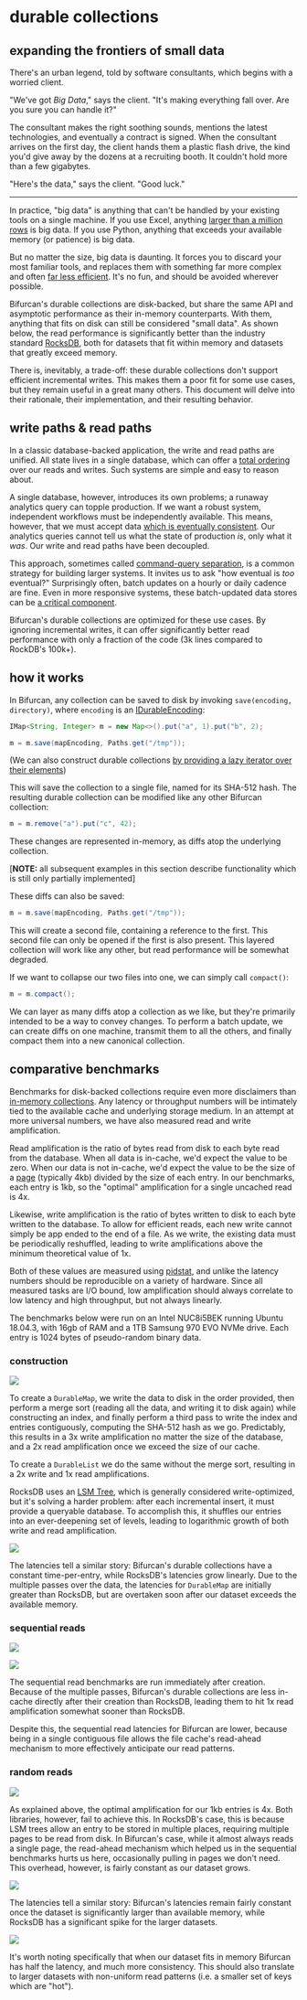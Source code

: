 # durable collections

## expanding the frontiers of small data

There's an urban legend, told by software consultants, which begins with a worried client.

"We've got *Big Data*," says the client.  "It's making everything fall over.  Are you sure you can handle it?"

The consultant makes the right soothing sounds, mentions the latest technologies, and eventually a contract is signed.  When the consultant arrives on the first day, the client hands them a plastic flash drive, the kind you'd give away by the dozens at a recruiting booth.  It couldn't hold more than a few gigabytes.

"Here's the data," says the client.  "Good luck."

---

In practice, "big data" is anything that can't be handled by your existing tools on a single machine.  If you use Excel, anything [larger than a million rows](https://support.office.com/en-us/article/excel-specifications-and-limits-1672b34d-7043-467e-8e27-269d656771c3) is big data.  If you use Python, anything that exceeds your available memory (or patience) is big data.  

But no matter the size, big data is daunting.  It forces you to discard your most familiar tools, and replaces them with something far more complex and often [far less efficient](https://www.usenix.org/system/files/conference/hotos15/hotos15-paper-mcsherry.pdf).  It's no fun, and should be avoided wherever possible.

Bifurcan's durable collections are disk-backed, but share the same API and asymptotic performance as their in-memory counterparts.  With them, anything that fits on disk can still be considered "small data".  As shown below, the read performance is significantly better than the industry standard [RocksDB](https://rocksdb.org/), both for datasets that fit within memory and datasets that greatly exceed memory.

There is, inevitably, a trade-off: these durable collections don't support efficient incremental writes.  This makes them a poor fit for some use cases, but they remain useful in a great many others.  This document will delve into their rationale, their implementation, and their resulting behavior.

## write paths & read paths

In a classic database-backed application, the write and read paths are unified.  All state lives in a single database, which can offer a [total ordering](https://jepsen.io/consistency/models/serializable) over our reads and writes.  Such systems are simple and easy to reason about.

A single database, however, introduces its own problems; a runaway analytics query can topple production.  If we want a robust system, independent workflows must be independently available.  This means, however, that we must accept data [which is eventually consistent](https://en.wikipedia.org/wiki/CAP_theorem).  Our analytics queries cannot tell us what the state of production *is*, only what it *was*.  Our write and read paths have been decoupled.

This approach, sometimes called [command-query separation](https://en.wikipedia.org/wiki/Command%E2%80%93query_separation), is a common strategy for building larger systems.  It invites us to ask "how eventual is *too* eventual?"  Surprisingly often, batch updates on a hourly or daily cadence are fine.  Even in more responsive systems, these batch-updated data stores can be [a critical component](https://en.wikipedia.org/wiki/Lambda_architecture#Batch_layer).

Bifurcan's durable collections are optimized for these use cases.  By ignoring incremental writes, it can offer significantly better read performance with only a fraction of the code (3k lines compared to RockDB's 100k+).

## how it works

In Bifurcan, any collection can be saved to disk by invoking `save(encoding, directory)`, where `encoding` is an [IDurableEncoding](https://lacuna.io/docs/bifurcan/io/lacuna/bifurcan/IDurableEncoding.html):

```java
IMap<String, Integer> m = new Map<>().put("a", 1).put("b", 2);

m = m.save(mapEncoding, Paths.get("/tmp"));
```

(We can also construct durable collections [by providing a lazy iterator over their elements](https://lacuna.io/docs/bifurcan/io/lacuna/bifurcan/DurableMap.html#from-java.util.Iterator-io.lacuna.bifurcan.IDurableEncoding.Map-java.nio.file.Path-int-))

This will save the collection to a single file, named for its SHA-512 hash.  The resulting durable collection can be modified like any other Bifurcan collection:

```java
m = m.remove("a").put("c", 42);
```

These changes are represented in-memory, as diffs atop the underlying collection.  

[**NOTE:** all subsequent examples in this section describe functionality which is still only partially implemented]

These diffs can also be saved:

```java
m = m.save(mapEncoding, Paths.get("/tmp"));
```

This will create a second file, containing a reference to the first.  This second file can only be opened if the first is also present.  This layered collection will work like any other, but read performance will be somewhat degraded. 

If we want to collapse our two files into one, we can simply call `compact()`:

```java
m = m.compact();
```

We can layer as many diffs atop a collection as we like, but they're primarily intended to be a way to convey changes.  To perform a batch update, we can create diffs on one machine, transmit them to all the others, and finally compact them into a new canonical collection.  

## comparative benchmarks

Benchmarks for disk-backed collections require even more disclaimers than [in-memory collections](comparison.md#methodology).  Any latency or throughput numbers will be intimately tied to the available cache and underlying storage medium.  In an attempt at more universal numbers, we have also measured read and write amplification.

Read amplification is the ratio of bytes read from disk to each byte read from the database.  When all data is in-cache, we'd expect the value to be zero.  When our data is not in-cache, we'd expect the value to be the size of a [page](https://en.wikipedia.org/wiki/Page_(computer_memory)) (typically 4kb) divided by the size of each entry.  In our benchmarks, each entry is 1kb, so the "optimal" amplification for a single uncached read is 4x.  

Likewise, write amplification is the ratio of bytes written to disk to each byte written to the database.  To allow for efficient reads, each new write cannot simply be app ended to the end of a file.  As we write, the existing data must be periodically reshuffled, leading to write amplifications above the minimum theoretical value of 1x.

Both of these values are measured using [pidstat](https://linux.die.net/man/1/pidstat), and unlike the latency numbers should be reproducible on a variety of hardware.  Since all measured tasks are I/O bound, low amplification should always correlate to low latency and high throughput, but not always linearly.

The benchmarks below were run on an Intel NUC8i5BEK running Ubuntu 18.04.3, with 16gb of RAM and a 1TB Samsung 970 EVO NVMe drive.  Each entry is 1024 bytes of pseudo-random binary data.

### construction

![](../benchmarks/images/durable_write.png)

To create a `DurableMap`, we write the data to disk in the order provided, then perform a merge sort (reading all the data, and writing it to disk again) while constructing an index, and finally perform a third pass to write the index and entries contiguously, computing the SHA-512 hash as we go.  Predictably, this results in a 3x write amplification no matter the size of the database, and a 2x read amplification once we exceed the size of our cache.

To create a `DurableList` we do the same without the merge sort, resulting in a 2x write and 1x read amplifications.

RocksDB uses an [LSM Tree](https://en.wikipedia.org/wiki/Log-structured_merge-tree), which is generally considered write-optimized, but it's solving a harder problem: after each incremental insert, it must provide a queryable database.  To accomplish this, it shuffles our entries into an ever-deepening set of levels, leading to logarithmic growth of both write and read amplification.

![](../benchmarks/images/durable_write_duration.png)

The latencies tell a similar story: Bifurcan's durable collections have a constant time-per-entry, while RocksDB's latencies grow linearly.  Due to the multiple passes over the data, the latencies for `DurableMap` are initially greater than RocksDB, but are overtaken soon after our dataset exceeds the available memory.

### sequential reads

![](../benchmarks/images/durable_sequential_read.png)

![](../benchmarks/images/durable_sequential_read_duration.png)

The sequential read benchmarks are run immediately after creation.  Because of the multiple passes, Bifurcan's durable collections are less in-cache directly after their creation than RocksDB, leading them to hit 1x read amplification somewhat sooner than RocksDB.

Despite this, the sequential read latencies for Bifurcan are lower, because being in a single contiguous file allows the file cache's read-ahead mechanism to more effectively anticipate our read patterns.

### random reads

![](../benchmarks/images/durable_random_read.png)

As explained above, the optimal amplification for our 1kb entries is 4x.  Both libraries, however, fail to achieve this.  In RocksDB's case, this is because LSM trees allow an entry to be stored in multiple places, requiring multiple pages to be read from disk.  In Bifurcan's case, while it almost always reads a single page, the read-ahead mechanism which helped us in the sequential benchmarks hurts us here, occasionally pulling in pages we don't need.  This overhead, however, is fairly constant as our dataset grows.  

![](../benchmarks/images/durable_random_read_duration.png)

The latencies tell a similar story: Bifurcan's latencies remain fairly constant once the dataset is significantly larger than available memory, while RocksDB has a significant spike for the larger datasets.

![](../benchmarks/images/durable_in_cache_random_read_duration.png)

It's worth noting specifically that when our dataset fits in memory Bifurcan has half the latency, and much more consistency.  This should also translate to larger datasets with non-uniform read patterns (i.e. a smaller set of keys which are "hot").  
